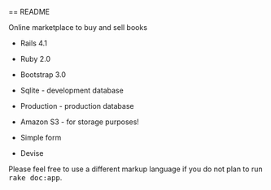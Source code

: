 == README

Online marketplace to buy and sell books

* Rails 4.1

* Ruby 2.0

* Bootstrap 3.0

* Sqlite - development database

* Production - production database

* Amazon S3 - for storage purposes!

* Simple form

* Devise


Please feel free to use a different markup language if you do not plan to run
<tt>rake doc:app</tt>.
